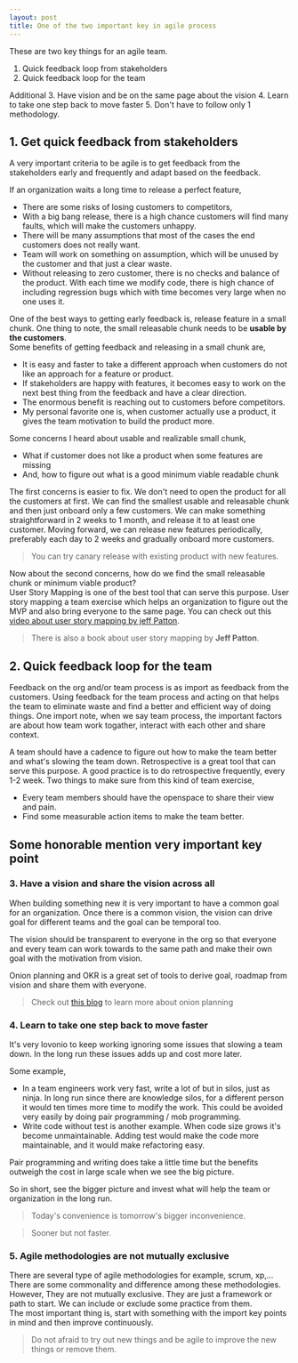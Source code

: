 ```yaml
---
layout: post
title: One of the two important key in agile process
---
```


These are two key things for an agile team.

 1. Quick feedback loop from stakeholders
 2. Quick feedback loop for the team

Additional
 3. Have vision and be on the same page about the vision
 4. Learn to take one step back to move faster
 5. Don't have to follow only 1 methodology.

##  1. Get quick feedback from stakeholders

A very important criteria to be agile is to get feedback from the stakeholders
early and frequently and adapt based on the feedback.

If an organization waits a long time to release a perfect feature, 
 * There are some risks of losing customers to competitors, 
 * With a big bang release, there is a high chance customers will find many
   faults, which will make the customers unhappy.
 * There will be many assumptions that most of the cases the end customers does
   not really want.
 * Team will work on something on assumption, which will be unused by the
   customer and that just a clear waste.
 * Without releasing to zero customer, there is no checks and balance of the
   product. With each time we modify code, there is high chance of including
   regression bugs which with time becomes very large when no one uses it.

One of the best ways to getting early feedback is, release feature in a small
chunk. One thing to note, the small releasable chunk needs to be **usable by the
customers**.  
Some benefits of getting feedback and releasing in a small chunk are,

 * It is easy and faster to take a different approach when customers do not like
   an approach for a feature or product.
 * If stakeholders are happy with features, it becomes easy to work on the next
   best thing from the feedback and have a clear direction.
 * The enormous benefit is reaching out to customers before competitors.
 * My personal favorite one is, when customer actually use a product, it gives
   the team motivation to build the product more.

Some concerns I heard about usable and realizable small chunk,
 * What if customer does not like a product when some features are missing
 * And, how to figure out what is a good minimum viable readable chunk

The first concerns is easier to fix. We don't need to open the product for all
the customers at first. We can find the smallest usable and releasable chunk and then
just onboard only a few customers. We can make something straightforward in 2 
weeks to 1 month, and release it to at least one customer. Moving forward, 
we can release new features periodically, preferably each day to 2 weeks  and gradually
onboard more customers.

> You can try canary release with existing product with new features.

Now about the second concerns, how do we find the small releasable chunk or 
minimum viable product?  
User Story Mapping is one of the best tool that can serve this purpose. User
story mapping a team exercise which helps an organization to figure out the MVP
and also bring everyone to the same page.
You can check out this
[video about user story mapping by jeff Patton](https://www.youtube.com/watch?v=AorAgSrHjKM&t=3s).
> There is also a book about user story mapping by **Jeff Patton**.

## 2. Quick feedback loop for the team

Feedback on the org and/or team process is as import as feedback from the 
customers. Using feedback for the team process and acting on that helps the team
to eliminate waste and find a better and efficient way of doing things. One
import note, when we say team process, the important factors are about how team
work togather, interact with each other and share context.

A team should have a cadence to figure out how to make the team better and 
what's slowing the team down. Retrospective is a great tool that can serve this
purpose. A good practice is to do retrospective frequently, every 1-2 week. 
Two things to make sure from this kind of team exercise,
 * Every team members should have the openspace to share their view and pain.
 * Find some measurable action items to make the team better.
 
## Some honorable mention very important key point

### 3. Have a vision and share the vision across all

When building something new it is very important to have a common goal for an
organization. Once there is a common vision, the vision can drive goal for
different teams and the goal can be temporal too.

The vision should be transparent to everyone  in the org so that everyone and
every team can work towards to the same path and make their own goal with the
motivation from vision.

Onion planning and OKR is a great set of tools to derive goal, roadmap from 
vision and share them with everyone.

> Check out [this blog]() to learn more about onion planning

### 4. Learn to take one step back to move faster

It's very lovonio to keep working ignoring some issues that slowing a team down.
In the long run these issues adds up and cost more later.

Some example, 
 * In a team engineers work very fast, write a lot of but in silos, just as
   ninja. In long run since there are knowledge silos, for a different person it
   would ten times more time to modify the work. This could be avoided very easily
   by doing pair programming / mob programming.
 * Write code without test is another example. When code size grows it's become
   unmaintainable. Adding test would make the code more maintainable, and it would
   make refactoring easy.
 
Pair programming and writing does take a little time but the benefits outweigh
the cost in large scale when we see the big picture.

So in short, see the bigger picture and invest what will help the team or
organization in the long run.

> Today's convenience is tomorrow's bigger inconvenience.

> Sooner but not faster.

### 5. Agile methodologies are not mutually exclusive

There are several type of agile methodologies for example, scrum, xp,...
There are some commonality and difference among these methodologies. However, 
They are not mutually exclusive. They are just a framework or path to start. We 
can include or exclude some practice from them.  
The most important thing is, start with something with the import key points in 
mind and then improve continuously.


> Do not afraid to try out new things and be agile to improve the new things or
> remove them.